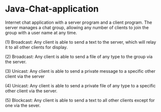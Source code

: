 # Java-Chat-application

Internet chat application with a server program and a client program. The server manages a chat group, allowing any number
of clients to join the group with a user name at any time.

(1) Broadcast: Any client is able to send a text to the server, which will relay it to all other clients for display.

(2) Broadcast: Any client is able to send a file of any type to the group via the server.

(3) Unicast: Any client is able to send a private message to a specific other client via the server

(4) Unicast: Any client is able to send a private file of any type to a specific other client via the server.

(5) Blockcast: Any client is able to send a text to all other clients except for one via the sever.
